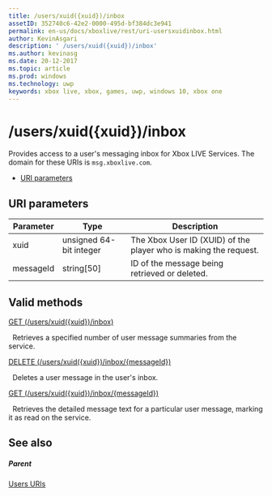 ```yaml
---
title: /users/xuid({xuid})/inbox
assetID: 352740c6-42e2-0000-495d-bf384dc3e941
permalink: en-us/docs/xboxlive/rest/uri-usersxuidinbox.html
author: KevinAsgari
description: ' /users/xuid({xuid})/inbox'
ms.author: kevinasg
ms.date: 20-12-2017
ms.topic: article
ms.prod: windows
ms.technology: uwp
keywords: xbox live, xbox, games, uwp, windows 10, xbox one
---
```



# /users/xuid({xuid})/inbox
Provides access to a user's messaging inbox for Xbox LIVE Services. 
The domain for these URIs is `msg.xboxlive.com`.
 
  * [URI parameters](#ID4EV)
 
<a id="ID4EV"></a>

 
## URI parameters 
 
| Parameter| Type| Description| 
| --- | --- | --- | 
| xuid | unsigned 64-bit integer | The Xbox User ID (XUID) of the player who is making the request. | 
| messageId | string[50] | ID of the message being retrieved or deleted. | 
  
<a id="ID4EDC"></a>

 
## Valid methods 

[GET (/users/xuid({xuid})/inbox)](uri-usersxuidinboxget.md)

&nbsp;&nbsp;Retrieves a specified number of user message summaries from the service. 

[DELETE (/users/xuid({xuid})/inbox/{messageId})](uri-usersxuidinboxmessageiddelete.md)

&nbsp;&nbsp;Deletes a user message in the user's inbox.

[GET (/users/xuid({xuid})/inbox/{messageId})](uri-usersxuidinboxmessageidget.md)

&nbsp;&nbsp;Retrieves the detailed message text for a particular user message, marking it as read on the service. 
 
<a id="ID4EVC"></a>

 
## See also
 
<a id="ID4EXC"></a>

 
##### Parent  

[Users URIs](atoc-reference-users.md)

   